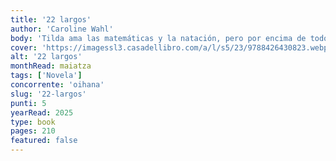```yaml
---
title: '22 largos'
author: 'Caroline Wahl'
body: 'Tilda ama las matemáticas y la natación, pero por encima de todo a su hermana, la pequeña y fantasiosa Ida. Su madre es alcohólica, su padre las abandonó hace tiempo y la vida de Tilda fluctúa entre sus estudios en la universidad, el trabajo de cajera en un supermercado, las labores domesticas y obligaciones familiares y los 22 largos que nada todos los días en la piscina.'
cover: 'https://imagessl3.casadellibro.com/a/l/s5/23/9788426430823.webp'
alt: '22 largos'
monthRead: maiatza
tags: ['Novela']
concorrente: 'oihana'
slug: '22-largos'
punti: 5
yearRead: 2025
type: book
pages: 210
featured: false
---
```


